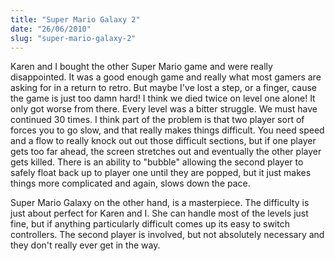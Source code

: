 ```yaml
---
title: "Super Mario Galaxy 2"
date: "26/06/2010"
slug: "super-mario-galaxy-2"
---
```


Karen and I bought the other Super Mario game and were really disappointed. It was a good enough game and really what most gamers are asking for in a return to retro. But maybe I've lost a step, or a finger, cause the game is just too damn hard! I think we died twice on level one alone! It only got worse from there. Every level was a bitter struggle. We must have continued 30 times. I think part of the problem is that two player sort of forces you to go slow, and that really makes things difficult. You need speed and a flow to really knock out out those difficult sections, but if one player gets too far ahead, the screen stretches out and eventually the other player gets killed. There is an ability to "bubble" allowing the second player to safely float back up to player one until they are popped, but it just makes things more complicated and again, slows down the pace.

Super Mario Galaxy on the other hand, is a masterpiece. The difficulty is just about perfect for Karen and I. She can handle most of the levels just fine, but if anything particularly difficult comes up its easy to switch controllers. The second player is involved, but not absolutely necessary and they don't really ever get in the way.